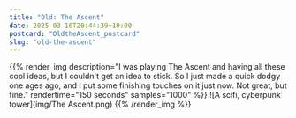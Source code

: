 ```yaml
---
title: "Old: The Ascent"
date: 2025-03-16T20:44:39+10:00
postcard: "OldtheAscent_postcard"
slug: "old-the-ascent"
---
```


{{% render_img
  description="I was playing The Ascent and having all these cool ideas, but I couldn't get an idea to stick. So I just made a quick dodgy one ages ago, and I put some finishing touches on it just now. Not great, but fine."
  rendertime="150 seconds"
  samples="1000"
%}}
![A scifi, cyberpunk tower](img/The Ascent.png)
{{% /render_img %}}